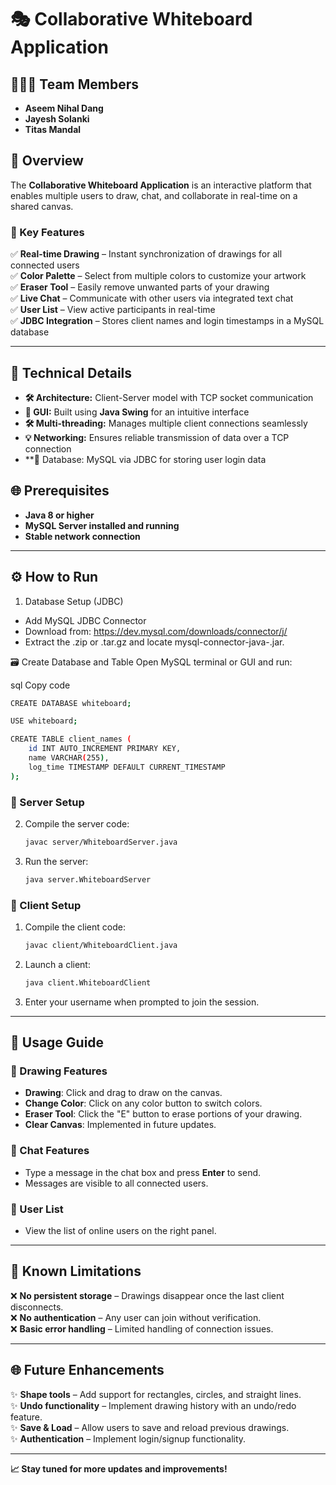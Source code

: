 # 🎭 Collaborative Whiteboard Application

## 👨‍👩‍👦 Team Members
- **Aseem Nihal Dang**
- **Jayesh Solanki**
- **Titas Mandal**

## 🎉 Overview
The **Collaborative Whiteboard Application** is an interactive platform that enables multiple users to draw, chat, and collaborate in real-time on a shared canvas.

### 🎨 Key Features
✅ **Real-time Drawing** – Instant synchronization of drawings for all connected users  
✅ **Color Palette** – Select from multiple colors to customize your artwork  
✅ **Eraser Tool** – Easily remove unwanted parts of your drawing  
✅ **Live Chat** – Communicate with other users via integrated text chat  
✅ **User List** – View active participants in real-time  
✅ **JDBC Integration** – Stores client names and login timestamps in a MySQL database

---
## 📝 Technical Details
- **🛠️ Architecture:** Client-Server model with TCP socket communication
- **🌟 GUI:** Built using **Java Swing** for an intuitive interface
- **🛠️ Multi-threading:** Manages multiple client connections seamlessly
- **💡 Networking:** Ensures reliable transmission of data over a TCP connection
- **📝 Database: MySQL via JDBC for storing user login data

## 🌐 Prerequisites
- **Java 8 or higher**
- **MySQL Server installed and running**
- **Stable network connection**

---
## ⚙️ How to Run
1. Database Setup (JDBC)
- Add MySQL JDBC Connector
- Download from: https://dev.mysql.com/downloads/connector/j/
- Extract the .zip or .tar.gz and locate mysql-connector-java-<version>.jar.

🗃️ Create Database and Table
Open MySQL terminal or GUI and run:

sql
Copy code
```sh
CREATE DATABASE whiteboard;

USE whiteboard;

CREATE TABLE client_names (
    id INT AUTO_INCREMENT PRIMARY KEY,
    name VARCHAR(255),
    log_time TIMESTAMP DEFAULT CURRENT_TIMESTAMP
);
```
### 💪 Server Setup
2. Compile the server code:
   ```sh
   javac server/WhiteboardServer.java
   ```
3. Run the server:
   ```sh
   java server.WhiteboardServer
   ```

### 👥 Client Setup
1. Compile the client code:
   ```sh
   javac client/WhiteboardClient.java
   ```
2. Launch a client:
   ```sh
   java client.WhiteboardClient
   ```
3. Enter your username when prompted to join the session.

---
## 🔧 Usage Guide
### 🌟 Drawing Features
- **Drawing**: Click and drag to draw on the canvas.
- **Change Color**: Click on any color button to switch colors.
- **Eraser Tool**: Click the "E" button to erase portions of your drawing.
- **Clear Canvas**: Implemented in future updates.

### 💬 Chat Features
- Type a message in the chat box and press **Enter** to send.
- Messages are visible to all connected users.

### 👤 User List
- View the list of online users on the right panel.

---
## 🔧 Known Limitations
❌ **No persistent storage** – Drawings disappear once the last client disconnects.  
❌ **No authentication** – Any user can join without verification.  
❌ **Basic error handling** – Limited handling of connection issues.  

---
## 🌐 Future Enhancements
✨ **Shape tools** – Add support for rectangles, circles, and straight lines.  
✨ **Undo functionality** – Implement drawing history with an undo/redo feature.  
✨ **Save & Load** – Allow users to save and reload previous drawings.  
✨ **Authentication** – Implement login/signup functionality.  

---
**📈 Stay tuned for more updates and improvements!**

